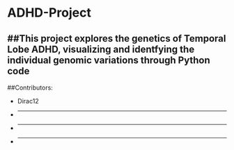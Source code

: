 # ADHD-Project

##This project explores the genetics of Temporal Lobe ADHD, visualizing and identfying the individual genomic variations through Python code
-------------------------
##Contributors:

* Dirac12
* ________
* _________
* _________
